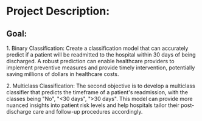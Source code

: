 # Project Description:
## Goal:
1.⁠ ⁠Binary Classification: Create a classification model that can accurately predict if a patient will be readmitted to the hospital within 30 days of being discharged. A robust prediction can enable healthcare providers to implement preventive measures and provide timely intervention, potentially saving millions of dollars in healthcare costs.

2.⁠ ⁠Multiclass Classification: The second objective is to develop a multiclass classifier that predicts the timeframe of a patient's readmission, with the classes being "No", "<30 days", ">30 days". This model can provide more nuanced insights into patient risk levels and help hospitals tailor their post-discharge care and follow-up procedures accordingly.
